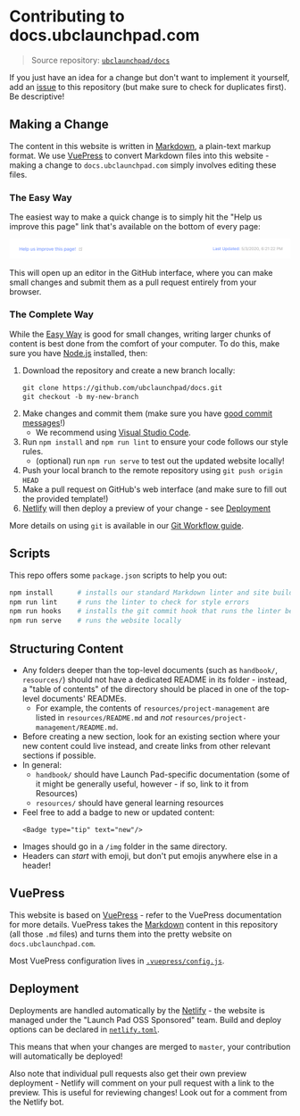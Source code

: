 # Contributing to docs.ubclaunchpad.com

> Source repository: [`ubclaunchpad/docs`](https://github.com/ubclaunchpad/docs)

If you just have an idea for a change but don't want to implement it yourself,
add an [issue](https://github.com/ubclaunchpad/docs/issues) to this repository
(but make sure to check for duplicates first). Be descriptive!

## Making a Change

The content in this website is written in [Markdown](https://github.com/adam-p/markdown-here/wiki/Markdown-Cheatsheet), a plain-text markup format. We use [VuePress](#vuepress) to convert Markdown files into this website - making a change to `docs.ubclaunchpad.com` simply involves editing these files.

### The Easy Way

The easiest way to make a quick change is to simply hit the "Help us improve this page" link that's available on the bottom of every page:

![help us](./assets/help-us-improve.png)

This will open up an editor in the GitHub interface, where you can make small changes and submit them as a pull request entirely from your browser.

### The Complete Way

While the [Easy Way](#the-easy-way) is good for small changes, writing larger chunks of content is best done from the comfort of your computer. To do this, make sure you have [Node.js](https://nodejs.org/en/) installed, then:

1. Download the repository and create a new branch locally:
   ```
   git clone https://github.com/ubclaunchpad/docs.git
   git checkout -b my-new-branch
   ```
2. Make changes and commit them (make sure you have [good commit messages](https://chris.beams.io/posts/git-commit/#seven-rules)!)
   * We recommend using [Visual Studio Code](https://code.visualstudio.com/).
3. Run `npm install` and `npm run lint` to ensure your code follows our style rules.
   * (optional) run `npm run serve` to test out the updated website locally!
4. Push your local branch to the remote repository using `git push origin HEAD`
5. Make a pull request on GitHub's web interface (and make sure to fill out the provided template!)
6. [Netlify](https://www.netlify.com/) will then deploy a preview of your change - see [Deployment](#deployment)

More details on using `git` is available in our [Git Workflow guide](./resources/git-workflow.md).

## Scripts

This repo offers some `package.json` scripts to help you out:

```sh
npm install      # installs our standard Markdown linter and site builder
npm run lint     # runs the linter to check for style errors
npm run hooks    # installs the git commit hook that runs the linter before you commit
npm run serve    # runs the website locally
```

## Structuring Content <Badge type="tip" text="new"/>

* Any folders deeper than the top-level documents (such as `handbook/`, `resources/`) should not have a dedicated README in its folder - instead, a "table of contents" of the directory should be placed in one of the top-level documents' READMEs.
  * For example, the contents of `resources/project-management` are listed in `resources/README.md` and *not* `resources/project-management/README.md`.
* Before creating a new section, look for an existing section where your new content could live instead, and create links from other relevant sections if possible.
* In general:
  * `handbook/` should have Launch Pad-specific documentation (some of it might be generally useful, however - if so, link to it from Resources)
  * `resources/` should have general learning resources
* Feel free to add a badge to new or updated content:
  ```
  <Badge type="tip" text="new"/>
  ```
* Images should go in a `/img` folder in the same directory.
* Headers can *start* with emoji, but don't put emojis anywhere else in a header!

## VuePress

This website is based on [VuePress](https://vuepress.vuejs.org/guide/) - refer to the
VuePress documentation for more details. VuePress takes the [Markdown](https://github.com/adam-p/markdown-here/wiki/Markdown-Cheatsheet) content in this repository (all those `.md` files) and turns them into the pretty website on `docs.ubclaunchpad.com`.

Most VuePress configuration lives in [`.vuepress/config.js`](./.vuepress/config.js).

## Deployment

Deployments are handled automatically by the [Netlify](https://www.netlify.com/) - the website is managed under the "Launch Pad OSS Sponsored" team. Build and deploy options can be declared in [`netlify.toml`](./netlify.toml).

This means that when your changes are merged to `master`, your contribution will automatically be deployed!

Also note that individual pull requests also get their own preview deployment - Netlify will comment on your pull request with a link to the preview. This is useful for reviewing changes! Look out for a comment from the Netlify bot.
